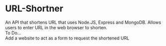 # URL-Shortner
An API that shortens URL that uses Node.JS, Express and MongoDB. Allows users to enter URL in the web browser to shorten.
<br>
To Do...<br>
Add a website to act as a form to request the shortened URL
